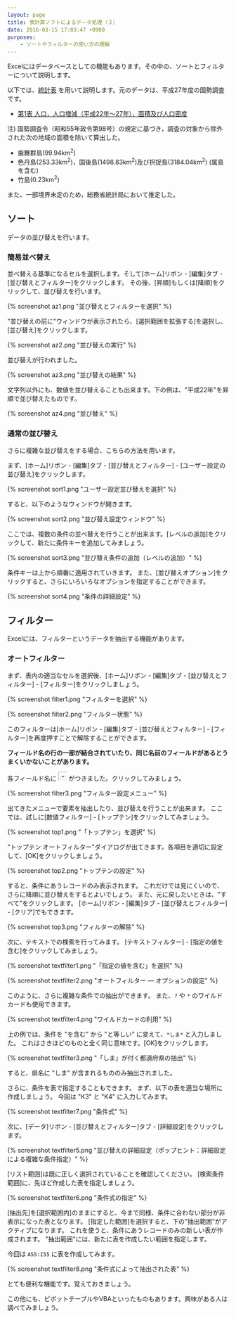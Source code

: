 ```yaml
---
layout: page
title: 表計算ソフトによるデータ処理（３）
date: 2016-03-15 17:03:47 +0900
purposes:
    - ソートやフィルターの使い方の理解
---
```



Excelにはデータベースとしての機能もあります。その中の、ソートとフィルターについて説明します。

以下では、[統計表](./population.xlsx) を用いて説明します。元のデータは、平成27年度の国勢調査です。

-   [第1表 人口，人口増減（平成22年〜27年），面積及び人口密度](http://www.e-stat.go.jp/SG1/estat/GL08020103.do?_csvDownload_&fileId=000007591144&releaseCount=2)

<div class="panel panel-default">
<div class="panel-body">
注) 国勢調査令（昭和55年政令第98号）の規定に基づき，調査の対象から除外された次の地域の面積を除いて算出した。
<ul>
<li>歯舞群島(99.94km<sup>2</sup>)</li>
<li>色丹島(253.33km<sup>2</sup>)，国後島(1498.83km<sup>2</sup>)及び択捉島(3184.04km<sup>2</sup>) (属島を含む)</li>
<li>竹島(0.23km<sup>2</sup>)</li>
</ul>
また、一部境界未定のため，総務省統計局において推定した。
</div>
</div>


ソート
------

データの並び替えを行います。

### 簡易並べ替え

並べ替える基準になるセルを選択します。そして[ホーム]リボン - [編集]タブ - [並び替えとフィルター]をクリックします。
その後、[昇順]もしくは[降順]をクリックして、並び替えを行います。

{% screenshot az1.png "並び替えとフィルターを選択" %}

"並び替えの前に"ウィンドウが表示されたら、[選択範囲を拡張する]を選択し、[並び替え]をクリックします。

{% screenshot az2.png "並び替えの実行" %}

並び替えが行われました。

{% screenshot az3.png "並び替えの結果" %}

文字列以外にも、数値を並び替えることも出来ます。下の例は、"平成22年"を昇順で並び替えたものです。

{% screenshot az4.png "並び替え" %}

### 通常の並び替え

さらに複雑な並び替えをする場合、こちらの方法を用います。

まず、[ホーム]リボン - [編集]タブ - [並び替えとフィルター] - [ユーザー設定の並び替え]をクリックします。

{% screenshot sort1.png "ユーザー設定並び替えを選択" %}

すると、以下のようなウィンドウが開きます。

{% screenshot sort2.png "並び替え設定ウィンドウ" %}

ここでは、複数の条件の並べ替えを行うことが出来ます。[レベルの追加]をクリックして、新たに条件キーを追加してみましょう。

{% screenshot sort3.png "並び替え条件の追加（レベルの追加）" %}

条件キーは上から順番に適用されていきます。
また、[並び替えオプション]をクリックすると、さらにいろいろなオプションを指定することができます。

{% screenshot sort4.png "条件の詳細設定" %}


フィルター
--------

Excelには、フィルターというデータを抽出する機能があります。

### オートフィルター

まず、表内の適当なセルを選択後、[ホーム]リボン - [編集]タブ - [並び替えとフィルター] - [フィルター]をクリックしましょう。

{% screenshot filter1.png "フィルターを選択" %}

{% screenshot filter2.png "フィルター状態" %}

このフィルターは[ホーム]リボン - [編集]タブ - [並び替えとフィルター] - [フィルター]を再度押すことで解除することができます。

**フィールド名の行の一部が結合されていたり、同じ名前のフィールドがあるとうまくいかないことがあります。**

各フィールド名に ![](pic/filter.png) がつきました。クリックしてみましょう。

{% screenshot filter3.png "フィルター設定メニュー" %}

出てきたメニューで要素を抽出したり、並び替えを行うことが出来ます。
ここでは、試しに[数値フィルター] - [トップテン]をクリックしてみましょう。

{% screenshot top1.png "「トップテン」を選択" %}

"トップテン オートフィルター"ダイアログが出てきます。各項目を適切に設定して、[OK]をクリックしましょう。

{% screenshot top2.png "トップテンの設定" %}

すると、条件にあうレコードのみ表示されます。
これだけでは見にくいので、さらに降順に並び替えをするとよいでしょう。
また、元に戻したいときは、"すべて"をクリックします。
[ホーム]リボン - [編集]タブ - [並び替えとフィルター] - [クリア]でもできます。

{% screenshot top3.png "フィルターの解除" %}

次に、テキストでの検索を行ってみます。
[テキストフィルター] - [指定の値を含む]をクリックしてみましょう。

{% screenshot textfilter1.png "「指定の値を含む」を選択" %}

{% screenshot textfilter2.png "オートフィルター ― オプションの設定" %}

このように、さらに複雑な条件での抽出ができます。
また、`?` や `*` のワイルドカードも使用できます。

{% screenshot textfilter4.png "ワイルドカードの利用" %}

上の例では、条件を "を含む" から "と等しい" に変えて、`*しま*` と入力しました。
これはさきほどのものと全く同じ意味です。[OK]をクリックします。

{% screenshot textfilter3.png "「しま」が付く都道府県の抽出" %}

すると、県名に "しま" が含まれるもののみ抽出されました。

さらに、条件を表で指定することもできます。
まず、以下の表を適当な場所に作成しましょう。
今回は "K3" と "K4" に入力してみます。

{% screenshot textfilter7.png "条件式" %}

次に、[データ]リボン - [並び替えとフィルター]タブ - [詳細設定]をクリックします。

{% screenshot textfilter5.png "並び替えの詳細設定（ポップヒント：詳細設定による複雑な条件指定）" %}

[リスト範囲]は既に正しく選択されていることを確認してください。
[検索条件範囲]に、先ほど作成した表を指定しましょう。

{% screenshot textfilter6.png "条件式の指定" %}

[抽出先]を[選択範囲内]のままにすると、今まで同様、条件に合わない部分が非表示になった表となります。
[指定した範囲]を選択すると、下の"抽出範囲"がアクティブになります。
これを使うと、条件にあうレコードのみの新しい表が作成されます。
"抽出範囲"には、新たに表を作成したい範囲を指定します。

今回は `A55:I55` に表を作成してみます。

{% screenshot textfilter8.png "条件式によって抽出された表" %}

とても便利な機能です。覚えておきましょう。

この他にも、ピボットテーブルやVBAといったものもあります。興味がある人は調べてみましょう。

